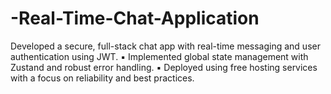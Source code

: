 # -Real-Time-Chat-Application
Developed a secure, full-stack chat app with real-time messaging and user authentication using JWT.  ▪ Implemented global state management with Zustand and robust error handling.  ▪ Deployed using free hosting services with a focus on reliability and best practices. 
